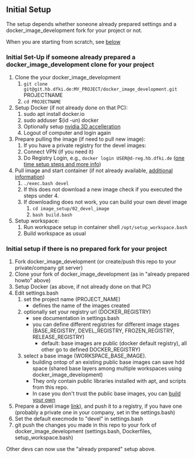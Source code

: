 ## Initial Setup
The setup depends whether soneone already prepared settings and a docker_image_development fork for your project or not.

When you are starting from scratch, see [below](#initial-setup-if-there-is-no-prepared-fork-for-your-project)

### Initial Set-Up if someone already prepared a docker_image_development clone for your project

1. Clone the your docker_image_development
   1. `git clone git@git.hb.dfki.de:MY_PROJECT/docker_image_development.git` PROJECTNAME
   2. `cd PROJECTNAME`
3. Setup Docker (if not already done on that PC):
   1. sudo apt install docker.io
   2. sudo adduser $(id -un) docker
   3. Optionally setup [nvidia 3D accelleration](010_Setup_Docker.md#nvidia-docker-optional)
   4. Logout of computer and login again   
4. Prepare pulling the image (if need to pull new image):
   1. If you have a private registry for the devel images:
     1. Connect VPN (if you need it)
     2. Do Registry Login, e.g., `docker login USER@d-reg.hb.dfki.de` ([one time setup steps and more info](010_Setup_Docker.md#using-a-registry))
5. Pull image and start container (if not already available, [additional information](042_Devel_Image.md#run-from-a-devel-image))
   1. `./exec.bash devel`
   2. If this does not download a new image check if you executed the steps under 4.
   3. If downloading does not work, you can build your own devel image
      1.  `cd image_setup/02_devel_image`
      2.  `bash build.bash`
6. Setup workspace:
   1. Run workspace setup in container shell `/opt/setup_workspace.bash`
   2. Build workspace as usual
  
### Initial setup if there is no prepared fork for your project

1. Fork docker_image_development (or create/push this repo to your private/company git server)
2. Clone your fork of docker_image_development (as in "already prepared howto" above)
3. Setup Docker (as above, if not already done on that PC)
4. Edit settings.bash
   1. set the project name (PROJECT_NAME)
      * defines the name of the images created
   3. optionally set your registry url (DOCKER_REGISTRY)
      * see documentation in settings.bash
      * you can define different registries for different image stages (BASE_REGISTRY, DEVEL_REGISTRY, FROZEN_REGISTRY, RELEASE_REGISTRY)
        * default: base images are public (docker default registry), all other go to defined DOCKER_REGISTRY)
   4. select a base image (WORKSPACE_BASE_IMAGE).
      * building ontop of an existing public base images can save hdd space (shared base layers among multiple workspaces using docker_image_development)
      * They only contain public libraries installed with apt, and scripts from this repo.
      * In case you don't trust the public base images, you can [build your own](041_Base_Image.md)
6. Prepare a devel image [link](042_Devel_Image.md#create-a-devel-image)), and push it to a registry, if you have one (probably a private one in your company, set in the settings.bash)
7. Set the default execmode to "devel" in settings.bash
8. git push the changes you made in this repo to your fork of docker_image_development (settings.bash, Dockerfiles, setup_workspace.bash)

Other devs can now use the "already prepared" setup above. 

